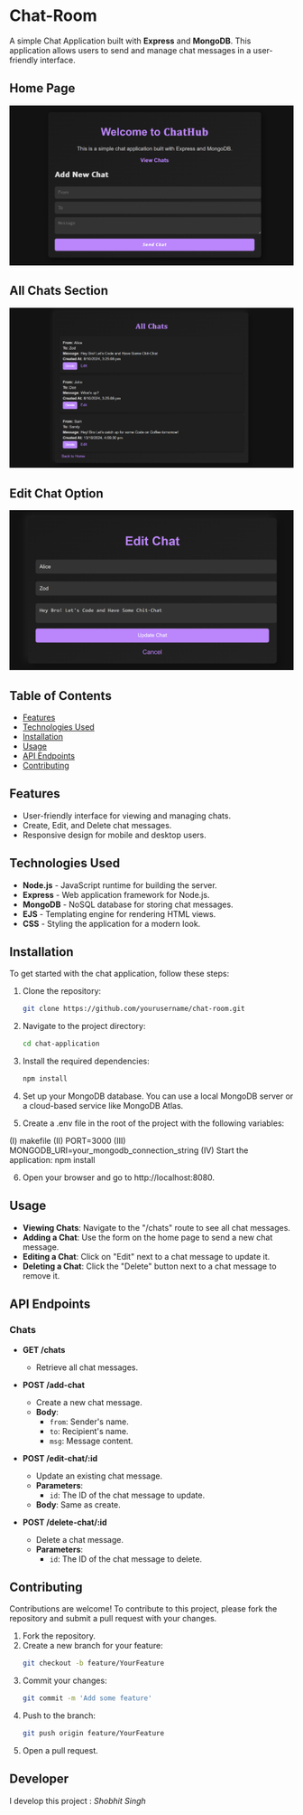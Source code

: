 # Chat-Room

A simple Chat Application built with **Express** and **MongoDB**. This application allows users to send and manage chat messages in a user-friendly interface.

## Home Page
<img src = "https://github.com/theshobhitsingh/Chat-Room/blob/main/ChatRoom%20Images/Home%20Page.png?raw=true" >

## All Chats Section
<img src = "https://github.com/theshobhitsingh/Chat-Room/blob/main/ChatRoom%20Images/All%20Chats.png?raw=true" >

## Edit Chat Option
<img src = "https://github.com/theshobhitsingh/Chat-Room/blob/main/ChatRoom%20Images/Edit%20Chat.png?raw=true" >

## Table of Contents

- [Features](#features)
- [Technologies Used](#technologies-used)
- [Installation](#installation)
- [Usage](#usage)
- [API Endpoints](#api-endpoints)
- [Contributing](#contributing)

## Features

- User-friendly interface for viewing and managing chats.
- Create, Edit, and Delete chat messages.
- Responsive design for mobile and desktop users.

## Technologies Used

- **Node.js** - JavaScript runtime for building the server.
- **Express** - Web application framework for Node.js.
- **MongoDB** - NoSQL database for storing chat messages.
- **EJS** - Templating engine for rendering HTML views.
- **CSS** - Styling the application for a modern look.

## Installation

To get started with the chat application, follow these steps:

1. Clone the repository:
   ```bash
   git clone https://github.com/yourusername/chat-room.git
   
2. Navigate to the project directory:

   ```bash
   cd chat-application
   
3. Install the required dependencies:

   ```bash
   npm install
   
4. Set up your MongoDB database. You can use a local MongoDB server or a cloud-based service like MongoDB Atlas.

5. Create a .env file in the root of the project with the following variables:

(I) makefile
(II) PORT=3000
(III) MONGODB_URI=your_mongodb_connection_string
(IV) Start the application: npm install

6. Open your browser and go to http://localhost:8080.

## Usage

- **Viewing Chats**: Navigate to the "/chats" route to see all chat messages.
- **Adding a Chat**: Use the form on the home page to send a new chat message.
- **Editing a Chat**: Click on "Edit" next to a chat message to update it.
- **Deleting a Chat**: Click the "Delete" button next to a chat message to remove it.

## API Endpoints

### Chats

- **GET /chats**
  - Retrieve all chat messages.

- **POST /add-chat**
  - Create a new chat message.
  - **Body**:
    - `from`: Sender's name.
    - `to`: Recipient's name.
    - `msg`: Message content.

- **POST /edit-chat/:id**
  - Update an existing chat message.
  - **Parameters**:
    - `id`: The ID of the chat message to update.
  - **Body**: Same as create.

- **POST /delete-chat/:id**
  - Delete a chat message.
  - **Parameters**:
    - `id`: The ID of the chat message to delete.

## Contributing

Contributions are welcome! To contribute to this project, please fork the repository and submit a pull request with your changes.

1. Fork the repository.
2. Create a new branch for your feature:
   ```bash
   git checkout -b feature/YourFeature
3. Commit your changes:
   ```bash
   git commit -m 'Add some feature'
4. Push to the branch:
   ```bash
   git push origin feature/YourFeature
5. Open a pull request.

## Developer
I develop this project : *Shobhit Singh*
